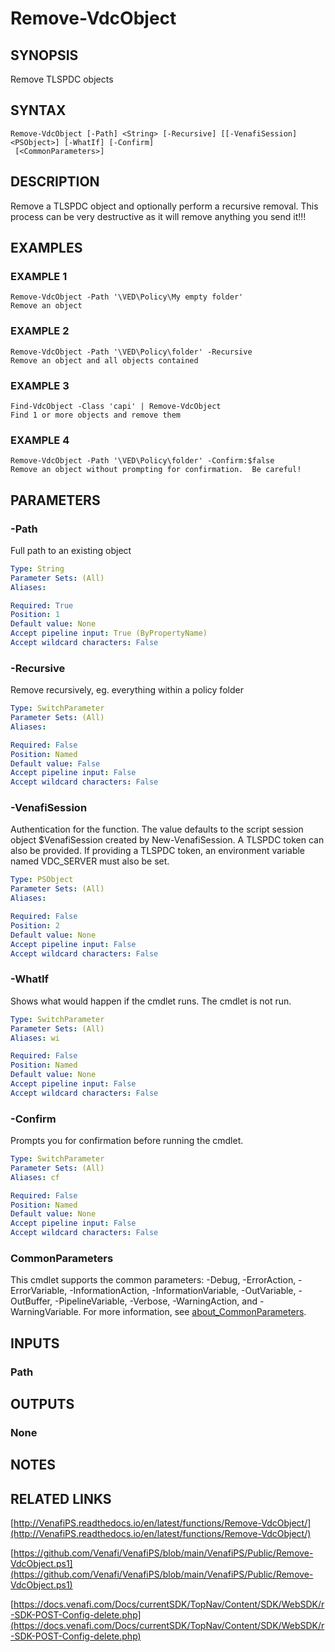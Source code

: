 # Remove-VdcObject

## SYNOPSIS
Remove TLSPDC objects

## SYNTAX

```
Remove-VdcObject [-Path] <String> [-Recursive] [[-VenafiSession] <PSObject>] [-WhatIf] [-Confirm]
 [<CommonParameters>]
```

## DESCRIPTION
Remove a TLSPDC object and optionally perform a recursive removal.
This process can be very destructive as it will remove anything you send it!!!

## EXAMPLES

### EXAMPLE 1
```
Remove-VdcObject -Path '\VED\Policy\My empty folder'
Remove an object
```

### EXAMPLE 2
```
Remove-VdcObject -Path '\VED\Policy\folder' -Recursive
Remove an object and all objects contained
```

### EXAMPLE 3
```
Find-VdcObject -Class 'capi' | Remove-VdcObject
Find 1 or more objects and remove them
```

### EXAMPLE 4
```
Remove-VdcObject -Path '\VED\Policy\folder' -Confirm:$false
Remove an object without prompting for confirmation.  Be careful!
```

## PARAMETERS

### -Path
Full path to an existing object

```yaml
Type: String
Parameter Sets: (All)
Aliases:

Required: True
Position: 1
Default value: None
Accept pipeline input: True (ByPropertyName)
Accept wildcard characters: False
```

### -Recursive
Remove recursively, eg.
everything within a policy folder

```yaml
Type: SwitchParameter
Parameter Sets: (All)
Aliases:

Required: False
Position: Named
Default value: False
Accept pipeline input: False
Accept wildcard characters: False
```

### -VenafiSession
Authentication for the function.
The value defaults to the script session object $VenafiSession created by New-VenafiSession.
A TLSPDC token can also be provided.
If providing a TLSPDC token, an environment variable named VDC_SERVER must also be set.

```yaml
Type: PSObject
Parameter Sets: (All)
Aliases:

Required: False
Position: 2
Default value: None
Accept pipeline input: False
Accept wildcard characters: False
```

### -WhatIf
Shows what would happen if the cmdlet runs.
The cmdlet is not run.

```yaml
Type: SwitchParameter
Parameter Sets: (All)
Aliases: wi

Required: False
Position: Named
Default value: None
Accept pipeline input: False
Accept wildcard characters: False
```

### -Confirm
Prompts you for confirmation before running the cmdlet.

```yaml
Type: SwitchParameter
Parameter Sets: (All)
Aliases: cf

Required: False
Position: Named
Default value: None
Accept pipeline input: False
Accept wildcard characters: False
```

### CommonParameters
This cmdlet supports the common parameters: -Debug, -ErrorAction, -ErrorVariable, -InformationAction, -InformationVariable, -OutVariable, -OutBuffer, -PipelineVariable, -Verbose, -WarningAction, and -WarningVariable. For more information, see [about_CommonParameters](http://go.microsoft.com/fwlink/?LinkID=113216).

## INPUTS

### Path
## OUTPUTS

### None
## NOTES

## RELATED LINKS

[http://VenafiPS.readthedocs.io/en/latest/functions/Remove-VdcObject/](http://VenafiPS.readthedocs.io/en/latest/functions/Remove-VdcObject/)

[https://github.com/Venafi/VenafiPS/blob/main/VenafiPS/Public/Remove-VdcObject.ps1](https://github.com/Venafi/VenafiPS/blob/main/VenafiPS/Public/Remove-VdcObject.ps1)

[https://docs.venafi.com/Docs/currentSDK/TopNav/Content/SDK/WebSDK/r-SDK-POST-Config-delete.php](https://docs.venafi.com/Docs/currentSDK/TopNav/Content/SDK/WebSDK/r-SDK-POST-Config-delete.php)

